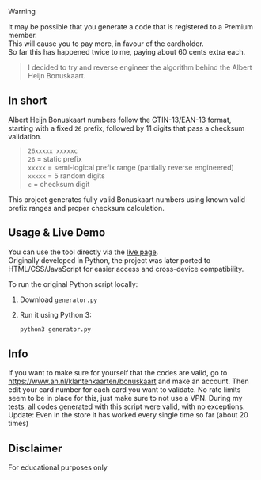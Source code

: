 > [!Warning]
> It may be possible that you generate a code that is registered to a Premium member.  
> This will cause you to pay more, in favour of the cardholder.  
> So far this has happened twice to me, paying about 60 cents extra each.  

> I decided to try and reverse engineer the algorithm behind the Albert Heijn Bonuskaart.

## In short

Albert Heijn Bonuskaart numbers follow the GTIN-13/EAN-13 format, starting with a fixed `26` prefix, followed by 11 digits that pass a checksum validation.

> `26xxxxx xxxxxc`  
> `26` = static prefix  
> `xxxxx` = semi-logical prefix range (partially reverse engineered)  
> `xxxxx` = 5 random digits  
> `c` = checksum digit  

This project generates fully valid Bonuskaart numbers using known valid prefix ranges and proper checksum calculation.

## Usage & Live Demo

You can use the tool directly via the [live page](https://skaffa.github.io/albert-heijn-bonuskaart-generator).  
Originally developed in Python, the project was later ported to HTML/CSS/JavaScript for easier access and cross-device compatibility.  
  
To run the original Python script locally:  
  
1. Download `generator.py`  
2. Run it using Python 3:  
  
   ```bash
   python3 generator.py
   ```

## Info
If you want to make sure for yourself that the codes are valid, go to https://www.ah.nl/klantenkaarten/bonuskaart and make an account. Then edit your card number for each card you want to validate. No rate limits  seem to be in place for this, just make sure to not use a VPN. During my tests, all codes generated with this script were valid, with no exceptions.  
Update: Even in the store it has worked every single time so far (about 20 times)

## Disclaimer
For educational purposes only
